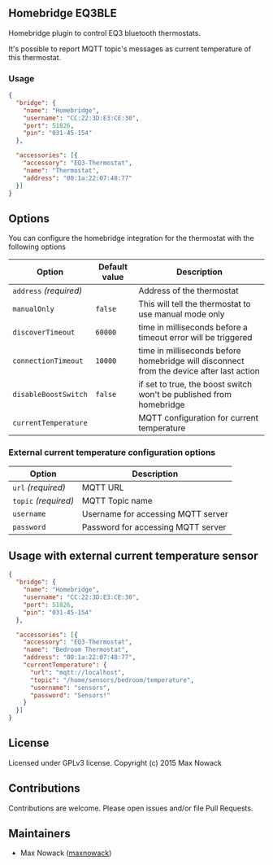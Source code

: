 ## Homebridge EQ3BLE
Homebridge plugin to control EQ3 bluetooth thermostats.

It's possible to report MQTT topic's messages as current temperature of this thermostat.

### Usage
````json
{
  "bridge": {
    "name": "Homebridge",
    "username": "CC:22:3D:E3:CE:30",
    "port": 51826,
    "pin": "031-45-154"
  },

  "accessories": [{
    "accessory": "EQ3-Thermostat",
    "name": "Thermostat",
    "address": "00:1a:22:07:48:77"
  }]
}
````

## Options

You can configure the homebridge integration for the thermostat with the following options

| Option | Default value | Description |
| --- | --- | --- |
| `address` *(required)* |  | Address of the thermostat |
| `manualOnly` | `false` | This will tell the thermostat to use manual mode only |
| `discoverTimeout` | `60000` | time in milliseconds before a timeout error will be triggered |
| `connectionTimeout` | `10000` | time in milliseconds before homebridge will disconnect from the device after last action |
| `disableBoostSwitch` | `false` | if set to true, the boost switch won't be published from homebridge |
| `currentTemperature` |  | MQTT configuration for current temperature |

### External current temperature configuration options

| Option | Description |
| --- |  --- |
| `url` *(required)* | MQTT URL |
| `topic` *(required)* | MQTT Topic name |
| `username` | Username for accessing MQTT server |
| `password` | Password for accessing MQTT server |

## Usage with external current temperature sensor
````json
{
  "bridge": {
    "name": "Homebridge",
    "username": "CC:22:3D:E3:CE:30",
    "port": 51826,
    "pin": "031-45-154"
  },

  "accessories": [{
    "accessory": "EQ3-Thermostat",
    "name": "Bedroom Thermostat",
    "address": "00:1a:22:07:48:77",
    "currentTemperature": {
      "url": "mqtt://localhost",
      "topic": "/home/sensors/bedroom/temperature",
      "username": "sensors",
      "password": "Sensors!"
    }
  }]
}
````


## License
Licensed under GPLv3 license. Copyright (c) 2015 Max Nowack

## Contributions
Contributions are welcome. Please open issues and/or file Pull Requests.

## Maintainers
- Max Nowack ([maxnowack](https://github.com/maxnowack))
